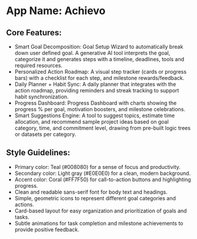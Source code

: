 # **App Name**: Achievo

## Core Features:

- Smart Goal Decomposition: Goal Setup Wizard to automatically break down user defined goal. A generative AI tool interprets the goal, categorize it and generates steps with a timeline, deadlines, tools and required resources.
- Personalized Action Roadmap: A visual step tracker (cards or progress bars) with a checklist for each step, and milestone rewards/feedback.
- Daily Planner + Habit Sync: A daily planner that integrates with the action roadmap, providing reminders and streak tracking to support habit synchronization.
- Progress Dashboard: Progress Dashboard with charts showing the progress % per goal, motivation boosters, and milestone celebrations.
- Smart Suggestions Engine: A tool to suggest topics, estimate time allocation, and recommend sample project ideas based on goal category, time, and commitment level, drawing from pre-built logic trees or datasets per category.

## Style Guidelines:

- Primary color: Teal (#008080) for a sense of focus and productivity.
- Secondary color: Light gray (#E0E0E0) for a clean, modern background.
- Accent color: Coral (#FF7F50) for call-to-action buttons and highlighting progress.
- Clean and readable sans-serif font for body text and headings.
- Simple, geometric icons to represent different goal categories and actions.
- Card-based layout for easy organization and prioritization of goals and tasks.
- Subtle animations for task completion and milestone achievements to provide positive feedback.